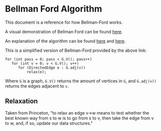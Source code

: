 # Bellman Ford Algorithm
This document is a reference for how Bellman-Ford works.

A visual demonstration of Bellman Ford can be found [here](https://algs4.cs.princeton.edu/lectures/44DemoBellmanFord.pdf).

An explanation of the algorithm can be found [here](https://algs4.cs.princeton.edu/44sp/) and [here](http://citeseerx.ist.psu.edu/viewdoc/download?doi=10.1.1.86.1981&rep=rep1&type=pdf).

This is a simplified version of Bellman-Ford provided by the above link:
```
for (int pass = 0; pass < G.V(); pass++)
   for (int v = 0; v < G.V(); v++)
      for (DirectedEdge e : G.adj(v))
          relax(e);
```

Where `G` is a graph, `G.V()` returns the amount of vertices in `G`, and `G.adj(v))` returns the edges adjacent to `v`.

## Relaxation
Taken from Princeton, "to relax an edge v->w means to test whether the best known way from s to w is to go from s to v, then take the edge from v to w, and, if so, update our data structures."
